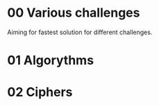 # 00 Various challenges

Aiming for fastest solution for different challenges.

# 01 Algorythms



# 02 Ciphers
